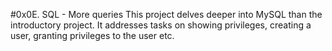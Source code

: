 #0x0E. SQL - More queries
This project delves deeper into MySQL than the introductory project.
It addresses tasks on showing privileges, creating a user, granting privileges to the user etc.
